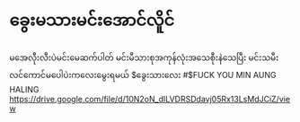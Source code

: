 # ခွေးမသားမင်းအောင်လိူင်
မအေလီုးလီးပဲမင်းမေဆက်ပါတ်
မင်းမီသားစုအကုန်လုံးအသေစီုးနဲသေပြီး
မင်းသမီးလင်ကောင်မပေါပဲးကလေးမွေးရမယ်
$ခွေးသားလေး
#$FUCK YOU MIN AUNG HALING
https://drive.google.com/file/d/10N2oN_dILVDRSDdavj05Rx13LsMdJCiZ/view


